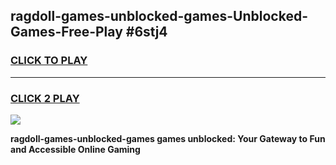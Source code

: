 
## ragdoll-games-unblocked-games-Unblocked-Games-Free-Play #6stj4
<h3>
<a href="https://us.freeplayer.one?title=ragdoll-games-unblocked-games&ref=9M">CLICK TO PLAY</a></h3>
<hr>

<h3>
<a href="https://us.freeplayer.one?title=ragdoll-games-unblocked-games&ref=9M">CLICK 2 PLAY</a>
  
</h3>

<a href="https://us.freeplayer.one?title=ragdoll-games-unblocked-games&ref=9M"><img src="https://clearcache.store/games.png"></a>


**ragdoll-games-unblocked-games games unblocked: Your Gateway to Fun and Accessible Online Gaming**
